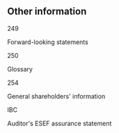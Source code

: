 ## Other information

249

Forward-looking statements

250

Glossary

254

General shareholders' information

IBC

Auditor's ESEF assurance statement

<!-- image -->